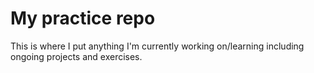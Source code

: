 # My practice repo

This is where I put anything I'm currently working on/learning including ongoing projects and exercises.